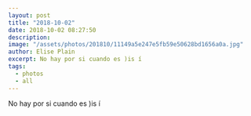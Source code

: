 ```yaml
---
layout: post
title: "2018-10-02"
date: 2018-10-02 08:27:50
description: 
image: "/assets/photos/201810/11149a5e247e5fb59e50628bd1656a0a.jpg"
author: Elise Plain
excerpt: No hay por si cuando es )is í
tags: 
  - photos
  - all
---
```


No hay por si cuando es )is í
<p></p>
